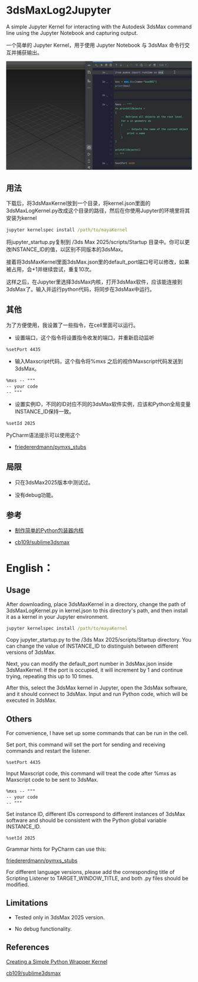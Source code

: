 # 3dsMaxLog2Jupyter
A simple Jupyter Kernel for interacting with the Autodesk 3dsMax command line using the Jupyter Notebook and capturing output.

一个简单的 Jupyter Kernel，用于使用 Jupyter Notebook 与 3dsMax 命令行交互并捕获输出。



![max_show1](https://raw.githubusercontent.com/PDE26jjk/misc/main/img/max_show1.gif)

## 用法

下载后，将3dsMaxKernel放到一个目录，将kernel.json里面的3dsMaxLogKernel.py改成这个目录的路径，然后在你使用Jupyter的环境里将其安装为kernel

```cmd
jupyter kernelspec install /path/to/mayaKernel
```

将jupyter_startup.py复制到 /3ds Max 2025/scripts/Startup 目录中。你可以更改INSTANCE_ID的值，以区别不同版本的3dsMax。

接着将3dsMaxKernel里面3dsMax.json里的default_port端口号可以修改，如果被占用，会+1并继续尝试，重复10次。

这样之后，在Jupyter里选择3dsMax内核，打开3dsMax软件，应该能连接到3dsMax了。输入并运行python代码，将同步在3dsMax中运行。

## 其他

为了方便使用，我设置了一些指令，在cell里面可以运行。

- 设置端口，这个指令将设置指令收发的端口，并重新启动监听

```
%setPort 4435
```

- 输入Maxscript代码，这个指令将%mxs 之后的视作Maxscript代码发送到3dsMax。

```
%mxs -- """ 
-- your code
-- """
```

- 设置实例ID，不同的ID对应不同的3dsMax软件实例，应该和Python全局变量INSTANCE_ID保持一致。

```
%setId 2025
```


PyCharm语法提示可以使用这个

- [friedererdmann/pymxs_stubs](https://github.com/friedererdmann/pymxs_stubs)

## 局限

- 只在3dsMax2025版本中测试过。

- 没有debug功能。

  

## 参考

- [制作简单的Python包装器内核](https://daobook.github.io/jupyter_client/wrapperkernels.html)

- [cb109/sublime3dsmax](https://github.com/cb109/sublime3dsmax)

# English：

## Usage

After downloading, place 3dsMaxKernel in a directory, change the path of 3dsMaxLogKernel.py in kernel.json to this directory's path, and then install it as a kernel in your Jupyter environment.

```cmd
jupyter kernelspec install /path/to/mayaKernel
```

Copy jupyter_startup.py to the /3ds Max 2025/scripts/Startup directory. You can change the value of INSTANCE_ID to distinguish between different versions of 3dsMax.

Next, you can modify the default_port number in 3dsMax.json inside 3dsMaxKernel. If the port is occupied, it will increment by 1 and continue trying, repeating this up to 10 times.

After this, select the 3dsMax kernel in Jupyter, open the 3dsMax software, and it should connect to 3dsMax. Input and run Python code, which will be executed in 3dsMax.

## Others

For convenience, I have set up some commands that can be run in the cell.

Set port, this command will set the port for sending and receiving commands and restart the listener.

```
%setPort 4435
```

Input Maxscript code, this command will treat the code after %mxs as Maxscript code to be sent to 3dsMax.

```
%mxs -- """
-- your code
-- """
```

Set instance ID, different IDs correspond to different instances of 3dsMax software and should be consistent with the Python global variable INSTANCE_ID.

```
%setId 2025
```

Grammar hints for PyCharm can use this:

[friedererdmann/pymxs_stubs](https://github.com/friedererdmann/pymxs_stubs)

For different language versions, please add the corresponding title of Scripting Listener to TARGET_WINDOW_TITLE, and both .py files should be modified.

## Limitations

- Tested only in 3dsMax 2025 version.

- No debug functionality.

## References

[Creating a Simple Python Wrapper Kernel](https://daobook.github.io/jupyter_client/wrapperkernels.html)

[cb109/sublime3dsmax](https://github.com/cb109/sublime3dsmax)